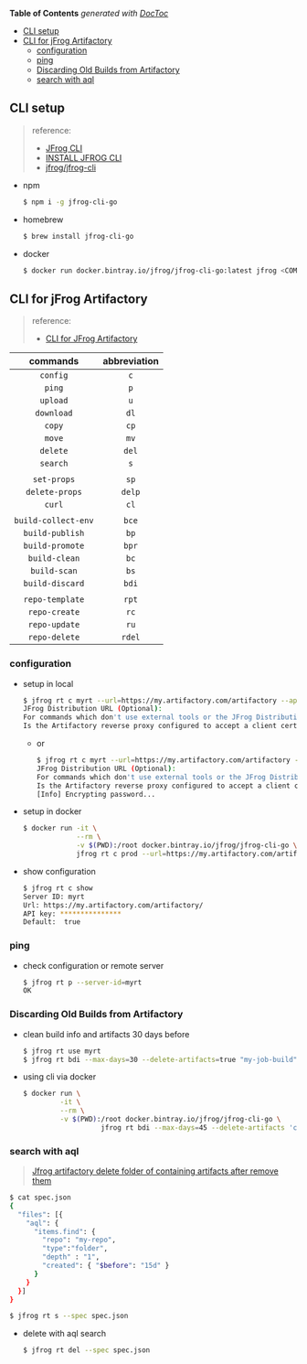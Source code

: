 <!-- START doctoc generated TOC please keep comment here to allow auto update -->
<!-- DON'T EDIT THIS SECTION, INSTEAD RE-RUN doctoc TO UPDATE -->
**Table of Contents**  *generated with [DocToc](https://github.com/thlorenz/doctoc)*

- [CLI setup](#cli-setup)
- [CLI for jFrog Artifactory](#cli-for-jfrog-artifactory)
  - [configuration](#configuration)
  - [ping](#ping)
  - [Discarding Old Builds from Artifactory](#discarding-old-builds-from-artifactory)
  - [search with aql](#search-with-aql)

<!-- END doctoc generated TOC please keep comment here to allow auto update -->


## CLI setup
> reference:
> - [JFrog CLI](https://www.jfrog.com/confluence/display/CLI/JFrog+CLI)
> - [INSTALL JFROG CLI](https://jfrog.com/getcli/)
> - [jfrog/jfrog-cli](https://github.com/jfrog/jfrog-cli)

- npm
  ```bash
  $ npm i -g jfrog-cli-go
  ```

- homebrew
  ```bash
  $ brew install jfrog-cli-go
  ```

- docker
  ```bash
  $ docker run docker.bintray.io/jfrog/jfrog-cli-go:latest jfrog <COMMAND>
  ```

## CLI for jFrog Artifactory
> reference:
> - [CLI for JFrog Artifactory](https://www.jfrog.com/confluence/display/CLI/CLI+for+JFrog+Artifactory)

| commands            | abbreviation |
| :-:                 | :-:          |
| `config`            | `c`          |
| `ping`              | `p`          |
| `upload`            | `u`          |
| `download`          | `dl`         |
| `copy`              | `cp`         |
| `move`              | `mv`         |
| `delete`            | `del`        |
| `search`            | `s`          |
|                     |              |
| `set-props`         | `sp`         |
| `delete-props`      | `delp`       |
| `curl`              | `cl`         |
|                     |              |
| `build-collect-env` | `bce`        |
| `build-publish`     | `bp`         |
| `build-promote`     | `bpr`        |
| `build-clean`       | `bc`         |
| `build-scan`        | `bs`         |
| `build-discard`     | `bdi`        |
|                     |              |
| `repo-template`     | `rpt`        |
| `repo-create`       | `rc`         |
| `repo-update`       | `ru`         |
| `repo-delete`       | `rdel`       |


### configuration
- setup in local
  ```bash
  $ jfrog rt c myrt --url=https://my.artifactory.com/artifactory --apikey=***********
  JFrog Distribution URL (Optional):
  For commands which don't use external tools or the JFrog Distribution service, JFrog CLI supports replacing the configured username and password/API key with automatically created access token that's refreshed hourly. Enable this setting? (y/n) [y]? n
  Is the Artifactory reverse proxy configured to accept a client certificate? (y/n) [n]? n
  ```

  - or
    ```bash
    $ jfrog rt c myrt --url=https://my.artifactory.com/artifactory --user=myaccount --password=mypassword
    JFrog Distribution URL (Optional):
    For commands which don't use external tools or the JFrog Distribution service, JFrog CLI supports replacing the configured username and password/API key with automatically created access token that's refreshed hourly. Enable this setting? (y/n) [y]? n
    Is the Artifactory reverse proxy configured to accept a client certificate? (y/n) [n]? n
    [Info] Encrypting password...
    ```
- setup in docker
  ```bash
  $ docker run -it \
               --rm \
               -v $(PWD):/root docker.bintray.io/jfrog/jfrog-cli-go \
               jfrog rt c prod --url=https://my.artifactory.com/artifactory --user=myaccount --password=mypassword
  ```

- show configuration
  ```bash
  $ jfrog rt c show
  Server ID: myrt
  Url: https://my.artifactory.com/artifactory/
  API key: ***************
  Default:  true
  ```

### ping
- check configuration or remote server
  ```bash
  $ jfrog rt p --server-id=myrt
  OK
  ```

### Discarding Old Builds from Artifactory
- clean build info and artifacts 30 days before
  ```bash
  $ jfrog rt use myrt
  $ jfrog rt bdi --max-days=30 --delete-artifacts=true "my-job-build"
  ```

- using cli via docker
  ```bash
  $ docker run \
           -it \
           --rm \
           -v $(PWD):/root docker.bintray.io/jfrog/jfrog-cli-go \
                     jfrog rt bdi --max-days=45 --delete-artifacts 'ci - buildinfo - name'
  ```

### search with aql
> [Jfrog artifactory delete folder of containing artifacts after remove them](https://stackoverflow.com/a/59273175/2940319)

```bash
$ cat spec.json
{
  "files": [{
    "aql": {
      "items.find": {
        "repo": "my-repo",
        "type":"folder",
        "depth" : "1",
        "created": { "$before": "15d" }
      }
    }
  }]
}

$ jfrog rt s --spec spec.json
```

- delete with aql search
  ```bash
  $ jfrog rt del --spec spec.json
  ```
